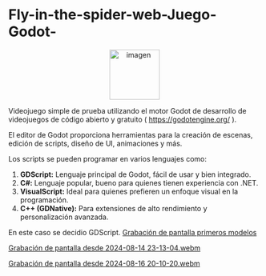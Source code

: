 # Fly-in-the-spider-web-Juego-Godot-

<p align="center">
  <img src="https://github.com/user-attachments/assets/699f82e9-3a41-4dbf-bdc0-f78413b78eb9" alt="imagen" width="100"/>
</p>

 Videojuego simple de prueba utilizando el motor Godot de desarrollo de videojuegos de código abierto y gratuito ( https://godotengine.org/ ).
 
 El editor de Godot proporciona herramientas para la creación de escenas, edición de scripts, diseño de UI, animaciones y más.
 
 Los scripts se pueden programar en varios lenguajes como: 
 
 <ol>
  <li>
    <strong>GDScript:</strong> Lenguaje principal de Godot, fácil de usar y bien integrado.
  </li>
  <li>
    <strong>C#:</strong> Lenguaje popular, bueno para quienes tienen experiencia con .NET.
  </li>
  <li>
    <strong>VisualScript:</strong> Ideal para quienes prefieren un enfoque visual en la programación.
  </li>
  <li>
    <strong>C++ (GDNative):</strong> Para extensiones de alto rendimiento y personalización avanzada.
  </li>
</ol>


En este caso se decidio GDScript.
[Grabación de pantalla primeros modelos](https://github.com/user-attachments/assets/1719485c-1b15-4a38-bd3c-e42635c68205)

[Grabación de pantalla desde 2024-08-14 23-13-04.webm](https://github.com/user-attachments/assets/dc6dc97a-7225-4eb8-bf14-14cd1aa14171)


[Grabación de pantalla desde 2024-08-16 20-10-20.webm](https://github.com/user-attachments/assets/13f9c846-fa58-4756-965c-7b8b71ad68c7)
